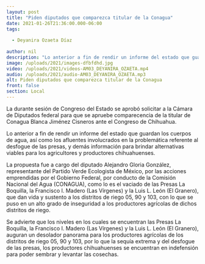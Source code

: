 ```yaml
---
layout: post
title: "Piden diputados que comparezca titular de la Conagua"
date: 2021-01-26T21:36:00.000-06:00
tags:
  
  - Deyanira Ozaeta Díaz
  
author: nil
description: "Lo anterior a fin de rendir un informe del estado que guardan los cuerpos de agua"
image: /uploads/2021/images-dfbfdhd.jpg
video: /uploads/2021/videos-AM03_DEYANIRA_OZAETA.mp4
audio: /uploads/2021/audio-AM03_DEYANIRA_OZAETA.mp3
alt: Piden diputados que comparezca titular de la Conagua
front: false
section: Local
---
```


La durante sesión de Congreso del Estado se aprobó solicitar a la Cámara de Diputados federal para que se apruebe comparecencia de la titular de Conagua Blanca Jiménez Cisneros ante el Congreso de Chihuahua. 

Lo anterior a fin de rendir un informe del estado que guardan los cuerpos de agua, así como los afluentes involucrados en la problemática referente al desfogue de las presas, y demás información para brindar alternativas viables para los agricultores y productores chihuahuenses. 

La propuesta fue a cargo del diputado Alejandro Gloria González, representante del Partido Verde Ecologista de México, por las acciones emprendidas por el Gobierno Federal, por conducto de la Comisión Nacional del Agua (CONAGUA), como lo es el vaciado de las Presas La Boquilla, la Francisco I. Madero (Las Vírgenes) y la Luis L. León (El Granero), que dan vida y sustento a los distritos de riego 05, 90 y 103, con lo que se puso en un alto grado de inseguridad a los productores agrícolas de dichos distritos de riego.

Se advierte que los niveles en los cuales se encuentran las Presas La Boquilla, la Francisco I. Madero (Las Vírgenes) y la Luis L. León (El Granero), auguran un desolador panorama para los productores agrícolas de los distritos de riego 05, 90 y 103, por lo que la sequía extrema y del desfogue de las presas, los productores chihuahuenses se encuentran en indefensión para poder sembrar y levantar las cosechas.